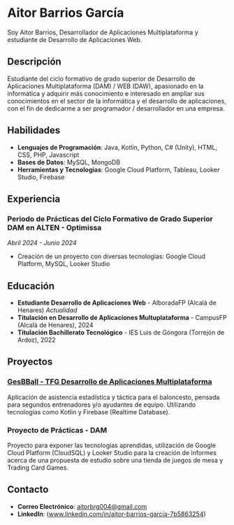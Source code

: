 # Aitor Barrios García

Soy Aitor Barrios, Desarrollador de Aplicaciones Multiplataforma y estudiante de Desarrollo de Aplicaciones Web.

## Descripción

Estudiante del ciclo formativo de grado superior de Desarrollo de Aplicaciones Multiplataforma (DAM) / WEB (DAW), apasionado en la informática y adquirir más conocimiento e interesado en ampliar sus conocimientos en el sector de la informática y el desarrollo de aplicaciones, con el fin de dedicarme a ser programador / desarrollador en una empresa.

## Habilidades

- **Lenguajes de Programación**: Java, Kotlin, Python, C# (Unity), HTML, CSS, PHP, Javascript
- **Bases de Datos**: MySQL, MongoDB
- **Herramientas y Tecnologías**: Google Cloud Platform, Tableau, Looker Studio, Firebase

## Experiencia

### Periodo de Prácticas del Ciclo Formativo de Grado Superior DAM en ALTEN - Optimissa
*Abril 2024 - Junio 2024*

- Creación de un proyecto con diversas tecnologías: Google Cloud Platform, MySQL, Looker Studio

## Educación
- **Estudiante Desarrollo de Aplicaciones Web** - AlboradaFP (Alcalá de Henares) *Actualidad*
- **Titulación en Desarrollo de Aplicaciones Multuplataforma** - CampusFP (Alcalá de Henares), 2024
- **Titulación Bachillerato Tecnológico** - IES Luis de Góngora (Torrejón de Ardoz), 2022

## Proyectos

### [GesBBall - TFG Desarrollo de Aplicaciones Multiplataforma](https://github.com/Aitor-BG/GesBBall)
Aplicación de asistencia estadística y táctica para el baloncesto, pensada para segundos entrenadores y/o ayudantes de equipo. Utilizando tecnologías como Kotlin y Firebase (Realtime Database).

### Proyecto de Prácticas - DAM
Proyecto para exponer las tecnologías aprendidas, utilización de Google Cloud Platform (CloudSQL) y Looker Studio para la creación de informes acerca de una propuesta de estudio sobre una tienda de juegos de mesa y Trading Card Games.

## Contacto

- **Correo Electrónico**: aitorbrg004@gmail.com
- **LinkedIn**: (www.linkedin.com/in/aitor-barrios-garcía-7b5863254)
